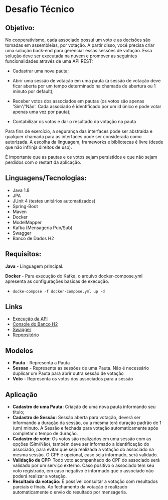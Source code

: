# Desafio Técnico

## Objetivo: 

No cooperativismo, cada associado possui um voto e as decisões são tomadas em assembleias, por votação.
A partir disso, você precisa criar uma solução back-end para gerenciar essas sessões de votação.
Essa solução deve ser executada na nuvem e promover as seguintes funcionalidades através de uma API
REST:

* Cadastrar uma nova pauta;

* Abrir uma sessão de votação em uma pauta (a sessão de votação deve ficar aberta por um tempo
determinado na chamada de abertura ou 1 minuto por default);

* Receber votos dos associados em pautas (os votos são apenas 'Sim'/'Não'. Cada associado é
identificado por um id único e pode votar apenas uma vez por pauta);

* Contabilizar os votos e dar o resultado da votação na pauta

Para fins de exercício, a segurança das interfaces pode ser abstraída e qualquer chamada para as interfaces
pode ser considerada como autorizada. A escolha da linguagem, frameworks e bibliotecas é livre (desde que
não infrinja direitos de uso).

É importante que as pautas e os votos sejam persistidos e que não sejam perdidos com o restart da aplicação.

## Linguagens/Tecnologias:
- Java 1.8
- JPA
- JUnit 4 (testes unitários automatizados)
- Spring-Boot
- Maven
- Docker
- ModelMapper
- Kafka (Mensageria Pub/Sub)
- Swagger
- Banco de Dados H2

## Requisitos:

**Java** - Linguagem principal.

**Docker** - Para execução do Kafka, o arquivo docker-compose.yml apresenta as configurações basicas de execução.
- `docke-compose -f docker-compose.yml up -d`

## Links

- [Execução da API](http://localhost:9000)
- [Console do Banco H2](http://localhost:9000/h2-console)
- [Swagger](http://localhost:9000/swagger-ui.html)
- [Repopsitório](https://github.com/adrianovidal/desafio-votacao-api.git)

## Modelos

- **Pauta** - Representa a Pauta
- **Sessao** - Representa as sessões de uma Pauta. Não é necessário duplicar um Pauta para abrir outra sessão de votação
- **Voto** - Representa os votos dos associados para a sessão

## Aplicação

- **Cadastro de uma Pauta:** Criação de uma nova pauta informando seu título;
- **Cadastro de Sessão:** Sessão aberta para votação, deverá ser informando a duração da sessão, ou a mesma terá duração padrão de 1 (um) minuto. A Sessão e fechada para votação automaticamente após completar o tempo de duração.
- **Cadastro de voto:**  Os votos são realizados em uma sessão com as opções (Sim/Não), também deve ser informado a identificação do associado, para evitar que seja realizada a votação do associado na mesma sessão. O CPF é opcional, caso seja informado, será validado.
- **Validação de CPF:** Todo voto acompanhado do CPF do associado será validado por um serviço externo. Caso positivo o associado tem seu voto registrado, em caso negativo é informado que o associado não poderá realizar a votação.
- **Resultado da votação:** É possível consultar a votação com resultados parciais e finais. Ao fechamento da votação é realizado automaticamente o envio do resultado por mensageria.